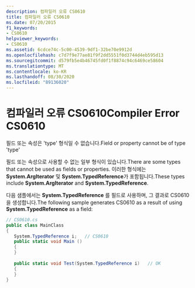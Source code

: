 ```yaml
---
description: 컴파일러 오류 CS0610
title: 컴파일러 오류 CS0610
ms.date: 07/20/2015
f1_keywords:
- CS0610
helpviewer_keywords:
- CS0610
ms.assetid: 6cdce74c-5c00-4539-9df1-32be70e9912d
ms.openlocfilehash: c7d7f9e77ae81f9f2dd5551f0d3744d4eb595d13
ms.sourcegitcommit: d579fb5e4b46745fd0f1f8874c94c6469ce58604
ms.translationtype: MT
ms.contentlocale: ko-KR
ms.lasthandoff: 08/30/2020
ms.locfileid: "89136020"
---
```

# <a name="compiler-error-cs0610"></a><span data-ttu-id="ddd56-103">컴파일러 오류 CS0610</span><span class="sxs-lookup"><span data-stu-id="ddd56-103">Compiler Error CS0610</span></span>
<span data-ttu-id="ddd56-104">필드 또는 속성은 'type' 형식일 수 없습니다.</span><span class="sxs-lookup"><span data-stu-id="ddd56-104">Field or property cannot be of type 'type'</span></span>  
  
 <span data-ttu-id="ddd56-105">필드 또는 속성으로 사용할 수 없는 일부 형식이 있습니다.</span><span class="sxs-lookup"><span data-stu-id="ddd56-105">There are some types that cannot be used as fields or properties.</span></span> <span data-ttu-id="ddd56-106">이러한 형식에는 **System.ArgIterator** 및 **System.TypedReference**가 포함됩니다.</span><span class="sxs-lookup"><span data-stu-id="ddd56-106">These types include **System.ArgIterator** and **System.TypedReference**.</span></span>  
  
 <span data-ttu-id="ddd56-107">다음 샘플에서는 **System.TypedReference** 를 필드로 사용하며, 그 결과로 CS0610을 생성합니다.</span><span class="sxs-lookup"><span data-stu-id="ddd56-107">The following sample generates CS0610 as a result of using **System.TypedReference** as a field:</span></span>  
  
```csharp  
// CS0610.cs  
public class MainClass  
{  
   System.TypedReference i;   // CS0610  
   public static void Main ()  
   {  
   }  
  
   public static void Test(System.TypedReference i)   // OK  
   {  
   }  
}  
```
